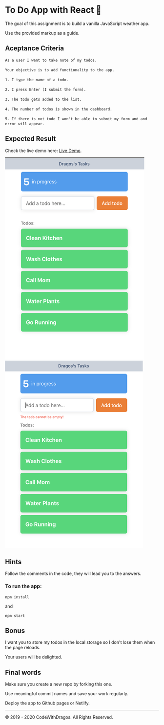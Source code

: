 # To Do App with React 🚀

The goal of this assignment is to build a vanilla JavaScript weather app.

Use the provided markup as a guide.

## Aceptance Criteria

```
As a user I want to take note of my todos.

Your objective is to add functionality to the app.

1. I type the name of a todo.

2. I press Enter (I submit the form).

3. The todo gets added to the list.

4. The number of todos is shown in the dashboard.

5. If there is not todo I won't be able to submit my form and and error will appear.
```

## Expected Result

Check the live demo here: [Live Demo](https://code-with-dragos-react.netlify.app/).

![todos app demo](./solved-todos.png)
![todos app with error](./solved-todos-error.png)

## Hints

Follow the comments in the code, they will lead you to the answers.

### To run the app:

```
npm install
```

and

```
npm start
```

## Bonus

I want you to store my todos in the local storage so I don't lose them when the page reloads.

Your users will be delighted.

## Final words

Make sure you create a new repo by forking this one.

Use meaningful commit names and save your work regularly.

Deploy the app to Github pages or Netlify.

---

© 2019 - 2020 CodeWithDragos. All Rights Reserved.
